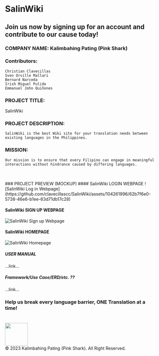 # SalinWiki
## Join us now by signing up for an account and contribute to our cause today! 
### COMPANY NAME: Kalimbahing Pating (Pink Shark)
### Contributors:
    Christian Clavecillas
    Sven Orville Mallari
    Bernard Narceda
    Irish Miguel Pulido
    Emmanuel John Quiñones

### PROJECT TITLE:
SalinWiki
### PROJECT DESCRIPTION:
    SalinWiki is the best Wiki site for your translation needs between existing languages in the Philippines.
### MISSION:
    Our mission is to ensure that every Filipino can engage in meaningful interactions without hindrance caused by differing languages. 
<br />
<br />
### PROJECT PREVIEW (MOCKUP)
#### SalinWiki LOGIN WEBPAGE
![SalinWiki Log in Webpage](https://github.com/clavecillascc/SalinWiki/assets/104261996/62b7f6e0-5738-46e6-b1ee-63d71db17c28)

#### SalinWiki SIGN UP WEBPAGE
![SalinWiki Sign up Webpage](https://github.com/clavecillascc/SalinWiki/assets/104261996/1da2efa2-85b8-4172-92b0-2d693e25d92c)

#### SalinWiki HOMEPAGE 
![SalinWiki Homepage](https://github.com/clavecillascc/SalinWiki/assets/104261996/0cea3f26-0c6e-4c39-a902-6f48ac07c656)

##### USER MANUAL
...link...

##### Framework/Use Case/ERD/etc. ??
...link...

### Help us break every language barrier, ONE Translation at a time!
#
<img src="https://github.com/clavecillascc/SalinWiki/assets/104261996/513e46d1-b288-47e8-ad9b-cff42f98c998" width="75" height="75"> <br />
© 2023 Kalimbahing Pating (Pink Shark). All Right Reserved.
